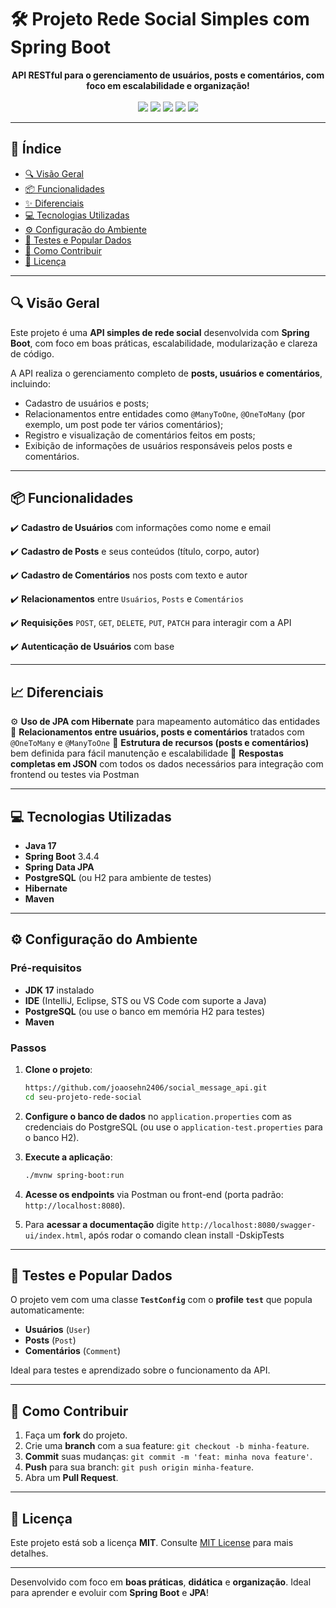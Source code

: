 
# 🛠️ Projeto Rede Social Simples com Spring Boot

<div align="center">
  <strong>API RESTful para o gerenciamento de usuários, posts e comentários, com foco em escalabilidade e organização!</strong>
</div>

<br />

<div align="center">
  <img src="https://img.shields.io/badge/SpringBoot-3.4.4-brightgreen?style=for-the-badge&logo=spring"/>
  <img src="https://img.shields.io/badge/Java-17-blue?style=for-the-badge&logo=java"/>
  <img src="https://img.shields.io/badge/PostgreSQL-Database-blue?style=for-the-badge&logo=postgresql"/>
  <img src="https://img.shields.io/badge/JPA-Hibernate-orange?style=for-the-badge"/>
  <img src="https://img.shields.io/badge/Swagger-Documentation-yellow?style=for-the-badge&logo=swagger"/>
</div>

---

## 📖 Índice

- [🔍 Visão Geral](#-visão-geral)
- [📦 Funcionalidades](#-funcionalidades)
- [✨ Diferenciais](#-diferenciais)
- [💻 Tecnologias Utilizadas](#-tecnologias-utilizadas)
- [⚙️ Configuração do Ambiente](#-configuração-do-ambiente)
- [🧪 Testes e Popular Dados](#-testes-e-popular-dados)
- [🤝 Como Contribuir](#-como-contribuir)
- [📄 Licença](#-licença)

---

## 🔍 Visão Geral

Este projeto é uma **API simples de rede social** desenvolvida com **Spring Boot**, com foco em boas práticas, escalabilidade, modularização e clareza de código.

A API realiza o gerenciamento completo de **posts, usuários e comentários**, incluindo:
- Cadastro de usuários e posts;
- Relacionamentos entre entidades como `@ManyToOne`, `@OneToMany` (por exemplo, um post pode ter vários comentários);
- Registro e visualização de comentários feitos em posts;
- Exibição de informações de usuários responsáveis pelos posts e comentários.

---

## 📦 Funcionalidades

✔️ **Cadastro de Usuários** com informações como nome e email

✔️ **Cadastro de Posts** e seus conteúdos (título, corpo, autor)

✔️ **Cadastro de Comentários** nos posts com texto e autor

✔️ **Relacionamentos** entre `Usuários`, `Posts` e `Comentários`

✔️ **Requisições** `POST`, `GET`, `DELETE`, `PUT`, `PATCH` para interagir com a API

✔️ **Autenticação de Usuários** com base

---

## 📈 Diferenciais

⚙️ **Uso de JPA com Hibernate** para mapeamento automático das entidades
🔁 **Relacionamentos entre usuários, posts e comentários** tratados com `@OneToMany` e `@ManyToOne`
🧠 **Estrutura de recursos (posts e comentários)** bem definida para fácil manutenção e escalabilidade
🎯 **Respostas completas em JSON** com todos os dados necessários para integração com frontend ou testes via Postman

---

## 💻 Tecnologias Utilizadas

- **Java 17**
- **Spring Boot** 3.4.4
- **Spring Data JPA**
- **PostgreSQL** (ou H2 para ambiente de testes)
- **Hibernate**
- **Maven**

---

## ⚙️ Configuração do Ambiente

### Pré-requisitos

- **JDK 17** instalado
- **IDE** (IntelliJ, Eclipse, STS ou VS Code com suporte a Java)
- **PostgreSQL** (ou use o banco em memória H2 para testes)
- **Maven**

### Passos

1. **Clone o projeto**:
   ```bash
   https://github.com/joaosehn2406/social_message_api.git
   cd seu-projeto-rede-social
   ```

2. **Configure o banco de dados** no `application.properties` com as credenciais do PostgreSQL (ou use o `application-test.properties` para o banco H2).

3. **Execute a aplicação**:
   ```bash
   ./mvnw spring-boot:run
   ```

4. **Acesse os endpoints** via Postman ou front-end (porta padrão: `http://localhost:8080`).
  

5. Para **acessar a documentação** digite `http://localhost:8080/swagger-ui/index.html`, após rodar o comando clean install -DskipTests

---

## 🧪 Testes e Popular Dados

O projeto vem com uma classe **`TestConfig`** com o **profile `test`** que popula automaticamente:
- **Usuários** (`User`)
- **Posts** (`Post`)
- **Comentários** (`Comment`)

Ideal para testes e aprendizado sobre o funcionamento da API.

---

## 🤝 Como Contribuir

1. Faça um **fork** do projeto.
2. Crie uma **branch** com a sua feature: `git checkout -b minha-feature`.
3. **Commit** suas mudanças: `git commit -m 'feat: minha nova feature'`.
4. **Push** para sua branch: `git push origin minha-feature`.
5. Abra um **Pull Request**.

---

## 📄 Licença

Este projeto está sob a licença **MIT**. Consulte [MIT License](https://mit-license.org/) para mais detalhes.

---

Desenvolvido com foco em **boas práticas**, **didática** e **organização**. Ideal para aprender e evoluir com **Spring Boot** e **JPA**!
